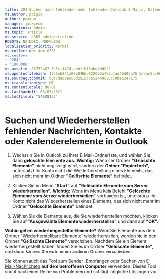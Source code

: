 ```yaml
---
title: 204 Suchen nach fehlenden oder fehlenden Outlook E-Mails, Kalendern oder Kontakten
ms.author: pdigia
author: pebaum
manager: jackiesm
ms.audience: Admin
ms.topic: article
ms.service: o365-administration
ROBOTS: NOINDEX, NOFOLLOW
localization_priority: Normal
ms.collection: Adm_O365
ms.custom:
- "204"
- "1800008"
ms.assetid: 86752487-615c-447d-aebf-bf5abd49db20
ms.openlocfilehash: 17a6eb841a87b046bd822052a467b4ad40d83b76f1aeac5bc56bea29b4d9a755
ms.sourcegitcommit: b5f7da89a650d2915dc652449623c78be6247175
ms.translationtype: MT
ms.contentlocale: de-DE
ms.lasthandoff: 08/05/2021
ms.locfileid: "54029155"
---
```

# <a name="how-to-find-and-recover-missing-messages-contacts-or-calendar-items-in-outlook"></a>Suchen und Wiederherstellen fehlender Nachrichten, Kontakte oder Kalenderelemente in Outlook

1. Wechseln Sie in Outlook zu Ihrer E-Mail-Ordnerliste, und wählen Sie dann **gelöschte Elemente aus.** **Wichtig:** Wenn der Ordner **"Gelöschte Elemente"** nicht angezeigt wird, sondern der **Ordner "Papierkorb",** unterstützt Ihr Konto nicht die Wiederherstellung eines Elements, das sich nicht mehr im Ordner **"Gelöschte Elemente"** befindet.

2. Klicken Sie im Menü **"Start"** auf **"Gelöschte Elemente vom Server wiederherstellen".** **Wichtig:** Wenn im Menü kein Befehl **"Gelöschte Elemente vom Server wiederherstellen"** vorhanden ist, unterstützt Ihr Konto nicht das Wiederherstellen eines Elements, das sich nicht mehr im Ordner **"Gelöschte Elemente"** befindet.

3. Wählen Sie die Elemente aus, die Sie wiederherstellen möchten, klicken Sie auf **"Ausgewählte Elemente wiederherstellen"** und dann auf **"OK".**

**Wohin gehen wiederhergestellte Elemente?** Wenn Sie Elemente aus dem Ordner "Wiederherstellbare Elemente" wiederherstellen, werden sie in den Ordner **"Gelöschte Elemente"** verschoben. Nachdem Sie ein Element wiederhergestellt haben, finden Sie es im Ordner **"Gelöschte Elemente",** und dann können Sie es in einen anderen Ordner verschieben.

Sie können auch das Tool zum Senden, Empfangen oder Suchen von [E-Mail-Nachrichten](https://aka.ms/SaRA-OutlookSendReceive) **auf dem betroffenen Computer** verwenden. Dieses Tool sucht nach einer Reihe von Problemen und schlägt mögliche Lösungen vor.
